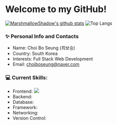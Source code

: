 # Welcome to my GitHub!

 [![MarshmallowShadow's github stats](https://github-readme-stats.vercel.app/api?username=MarshmallowShadow&theme=dracula)](https://github.com/MarshmallowShadow/github-readme-stats)
 ![Top Langs](https://github-readme-stats-sand-six-91.vercel.app/api/top-langs/?username=MarshmallowShadow&layout=compact&theme=dracula)



### ✨ Personal Info and Contacts
- Name: Choi Bo Seung (최보승)
- Country: South Korea
- Interests: Full Stack Web Development
- Email: choiboseung@naver.com


### 💻 Current Skills:
- Frontend: <span><img src="http://img.shields.io/badge/HTML-E34F26?style=flat&logo=HTML5&logoColor=white"></span>
- Backend: 
- Database: 
- Framework: 
- Networking: 
- Version Control:
